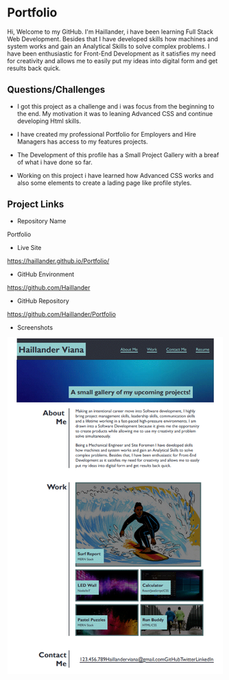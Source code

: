 # Portfolio

Hi, Welcome to my GitHub. I'm Haillander, i have been learning Full Stack Web Development. Besides that I have developed skills how machines and system works and gain an Analytical Skills to solve complex problems. I have been enthusiastic for Front-End Development as it satisfies my need for creativity and allows me to easily put my ideas into digital form and get results back quick.

## Questions/Challenges

- I got this project as a challenge and i was focus from the beginning to the end.
My motivation it was to leaning Advanced CSS and continue developing Html skills.

- I have created my professional Portfolio for Employers and Hire Managers has access to my features projects.
 
- The Development of this profile has a Small Project Gallery with a breaf of what i have done so far.

- Working on this project i have learned how Advanced CSS works and also some elements to create a lading page like profile styles.

### 

## Project Links

* Repository Name

Portfolio

* Live Site

https://haillander.github.io/Portfolio/

* GitHub Environment

https://github.com/Haillander

* GitHub Repository

https://github.com/Haillander/Portfolio

* Screenshots

![The Horiseon webpage includes a navigation bar, a header image, and cards with text and images at the bottom of the page.](./assets/images/Screenshot%202022.png)